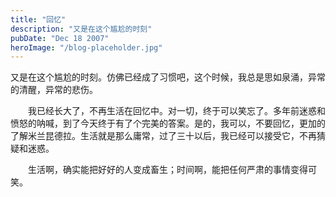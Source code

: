 ```yaml
---
title: "回忆"
description: "又是在这个尴尬的时刻"
pubDate: "Dec 18 2007"
heroImage: "/blog-placeholder.jpg"
---
```

又是在这个尴尬的时刻。仿佛已经成了习惯吧，这个时候，我总是思如泉涌，异常的清醒，异常的悲伤。

　　我已经长大了，不再生活在回忆中。对一切，终于可以笑忘了。多年前迷惑和愤怒的呐喊，到了今天终于有了个完美的答案。是的，我可以，不要回忆，更加的了解米兰昆德拉。生活就是那么庸常，过了三十以后，我已经可以接受它，不再猜疑和迷惑。

　　生活啊，确实能把好好的人变成畜生；时间啊，能把任何严肃的事情变得可笑。
